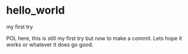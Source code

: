 # hello_world
my first try


POL here, this is still my first try but now to make a commit.
Lets hope it works or whatever it does go good.
